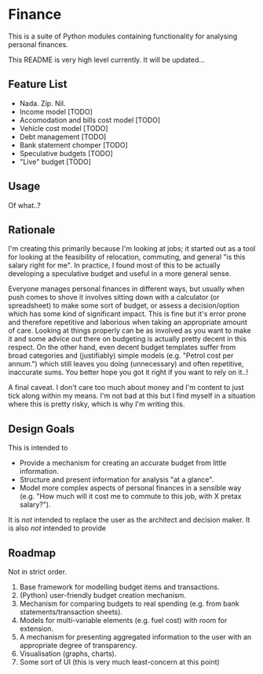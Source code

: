 Finance
=======

This is a suite of Python modules containing functionality for
analysing personal finances.

This README is very high level currently. It will be updated...

Feature List
------------

- Nada. Zip. Nil.
- Income model [TODO]
- Accomodation and bills cost model [TODO]
- Vehicle cost model [TODO]
- Debt management [TODO]
- Bank statement chomper [TODO]
- Speculative budgets [TODO]
- "Live" budget [TODO]

Usage
-----

Of what..?

Rationale
---------

I'm creating this primarily because I'm looking at jobs; it started
out as a tool for looking at the feasibility of relocation, commuting,
and general "is this salary right for me". In practice, I found most
of this to be actually developing a speculative budget and useful in a
more general sense.

Everyone manages personal finances in different ways, but usually when
push comes to shove it involves sitting down with a calculator (or
spreadsheet) to make some sort of budget, or assess a decision/option
which has some kind of significant impact. This is fine but it's error
prone and therefore repetitive and laborious when taking an
appropriate amount of care. Looking at things properly can be as
involved as you want to make it and some advice out there on
budgeting is actually pretty decent in this respect. On the other
hand, even decent budget templates suffer from broad categories and
(justifiably) simple models (e.g. "Petrol cost per annum.") which
still leaves you doing (unnecessary) and often repetitive, inaccurate
sums. You better hope you got it right if you want to rely on it..!

A final caveat. I don't care too much about money and I'm content to
just tick along within my means. I'm not bad at this but I find myself
in a situation where this is pretty risky, which is why I'm writing
this.

Design Goals
------------

This is intended to

- Provide a mechanism for creating an accurate budget from little
  information.
- Structure and present information for analysis "at a glance".
- Model more complex aspects of personal finances in a sensible way
  (e.g. "How much will it cost me to commute to this job, with X 
  pretax salary?").

It is *not* intended to replace the user as the architect and decision
maker. It is also *not* intended to provide 

Roadmap
-------

Not in strict order.

1. Base framework for modelling budget items and transactions.
2. (Python) user-friendly budget creation mechanism.
3. Mechanism for comparing budgets to real spending (e.g. from bank
   statements/transaction sheets).
4. Models for multi-variable elements (e.g. fuel cost) with room for
   extension.
5. A mechanism for presenting aggregated information to the user with
   an appropriate degree of transparency.
6. Visualisation (graphs, charts).
7. Some sort of UI (this is very much least-concern at this point)
